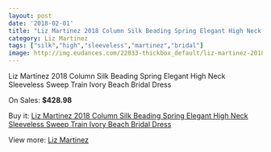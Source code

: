 ```yaml
---
layout: post
date: '2018-02-01'
title: "Liz Martinez 2018 Column Silk Beading Spring Elegant High Neck Sleeveless Sweep Train Ivory Beach Bridal Dress"
category: Liz Martinez
tags: ["silk","high","sleeveless","martinez","bridal"]
image: http://img.eudances.com/22833-thickbox_default/liz-martinez-2018-column-silk-beading-spring-elegant-high-neck-sleeveless-sweep-train-ivory-beach-bridal-dress.jpg
---
```

Liz Martinez 2018 Column Silk Beading Spring Elegant High Neck Sleeveless Sweep Train Ivory Beach Bridal Dress

On Sales: **$428.98**
<a href="https://www.eudances.com/en/liz-martinez/7305-liz-martinez-2018-column-silk-beading-spring-elegant-high-neck-sleeveless-sweep-train-ivory-beach-bridal-dress.html"><amp-img layout="responsive" width="600" height="600" src="//img.eudances.com/22833-thickbox_default/liz-martinez-2018-column-silk-beading-spring-elegant-high-neck-sleeveless-sweep-train-ivory-beach-bridal-dress.jpg" alt="Liz Martinez 2018 Column Silk Beading Spring Elegant High Neck Sleeveless Sweep Train Ivory Beach Bridal Dress 0" /></a>
<a href="https://www.eudances.com/en/liz-martinez/7305-liz-martinez-2018-column-silk-beading-spring-elegant-high-neck-sleeveless-sweep-train-ivory-beach-bridal-dress.html"><amp-img layout="responsive" width="600" height="600" src="//img.eudances.com/22838-thickbox_default/liz-martinez-2018-column-silk-beading-spring-elegant-high-neck-sleeveless-sweep-train-ivory-beach-bridal-dress.jpg" alt="Liz Martinez 2018 Column Silk Beading Spring Elegant High Neck Sleeveless Sweep Train Ivory Beach Bridal Dress 1" /></a>
<a href="https://www.eudances.com/en/liz-martinez/7305-liz-martinez-2018-column-silk-beading-spring-elegant-high-neck-sleeveless-sweep-train-ivory-beach-bridal-dress.html"><amp-img layout="responsive" width="600" height="600" src="//img.eudances.com/22837-thickbox_default/liz-martinez-2018-column-silk-beading-spring-elegant-high-neck-sleeveless-sweep-train-ivory-beach-bridal-dress.jpg" alt="Liz Martinez 2018 Column Silk Beading Spring Elegant High Neck Sleeveless Sweep Train Ivory Beach Bridal Dress 2" /></a>
<a href="https://www.eudances.com/en/liz-martinez/7305-liz-martinez-2018-column-silk-beading-spring-elegant-high-neck-sleeveless-sweep-train-ivory-beach-bridal-dress.html"><amp-img layout="responsive" width="600" height="600" src="//img.eudances.com/22836-thickbox_default/liz-martinez-2018-column-silk-beading-spring-elegant-high-neck-sleeveless-sweep-train-ivory-beach-bridal-dress.jpg" alt="Liz Martinez 2018 Column Silk Beading Spring Elegant High Neck Sleeveless Sweep Train Ivory Beach Bridal Dress 3" /></a>
<a href="https://www.eudances.com/en/liz-martinez/7305-liz-martinez-2018-column-silk-beading-spring-elegant-high-neck-sleeveless-sweep-train-ivory-beach-bridal-dress.html"><amp-img layout="responsive" width="600" height="600" src="//img.eudances.com/22835-thickbox_default/liz-martinez-2018-column-silk-beading-spring-elegant-high-neck-sleeveless-sweep-train-ivory-beach-bridal-dress.jpg" alt="Liz Martinez 2018 Column Silk Beading Spring Elegant High Neck Sleeveless Sweep Train Ivory Beach Bridal Dress 4" /></a>
<a href="https://www.eudances.com/en/liz-martinez/7305-liz-martinez-2018-column-silk-beading-spring-elegant-high-neck-sleeveless-sweep-train-ivory-beach-bridal-dress.html"><amp-img layout="responsive" width="600" height="600" src="//img.eudances.com/22834-thickbox_default/liz-martinez-2018-column-silk-beading-spring-elegant-high-neck-sleeveless-sweep-train-ivory-beach-bridal-dress.jpg" alt="Liz Martinez 2018 Column Silk Beading Spring Elegant High Neck Sleeveless Sweep Train Ivory Beach Bridal Dress 5" /></a>

Buy it: [Liz Martinez 2018 Column Silk Beading Spring Elegant High Neck Sleeveless Sweep Train Ivory Beach Bridal Dress](https://www.eudances.com/en/liz-martinez/7305-liz-martinez-2018-column-silk-beading-spring-elegant-high-neck-sleeveless-sweep-train-ivory-beach-bridal-dress.html "Liz Martinez 2018 Column Silk Beading Spring Elegant High Neck Sleeveless Sweep Train Ivory Beach Bridal Dress")

View more: [Liz Martinez](https://www.eudances.com/en/113-liz-martinez "Liz Martinez")